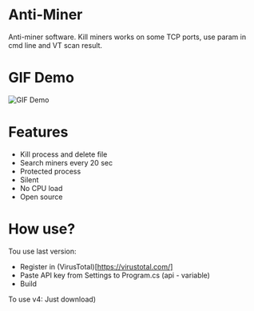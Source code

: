 # Anti-Miner
Anti-miner software. Kill miners works on some TCP ports, use param in cmd line and VT scan result.

# GIF Demo
![GIF Demo](https://i.imgur.com/5VoOWY8.gif)

# Features
- Kill process and delete file
- Search miners every 20 sec
- Protected process
- Silent
- No CPU load
- Open source

# How use?
Tou use last version:
- Register in (VirusTotal)[https://virustotal.com/]
- Paste API key from Settings to Program.cs (api - variable)
- Build

To use v4:
Just download)

